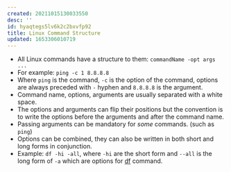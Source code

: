```yaml
---
created: 20211015130033550
desc: ''
id: hyaqtegs5lv6k2c2bxvfp92
title: Linux Command Structure
updated: 1653306010719
---
```

   
   
- All Linux commands have a structure to them: `commandName -opt args ...`   
- For example: `ping -c 1 8.8.8.8`   
- Where `ping` is the command, `-c` is the option of the command, options are always preceded with `-` hyphen and `8.8.8.8` is the argument.   
- Command name, options, arguments are usually separated with a white space.   
- The options and arguments can flip their positions but the convention is to write the options before the arguments and after the command name.   
- Passing arguments can be mandatory for _some_ commands. (such as `ping`)   
- Options can be combined, they can also be written in both short and long forms in conjunction.   
- Example: `df -hi -all`, where `-hi` are the short form and `--all` is the long form of `-a` which are options for [df](../devlog/df.md) command.